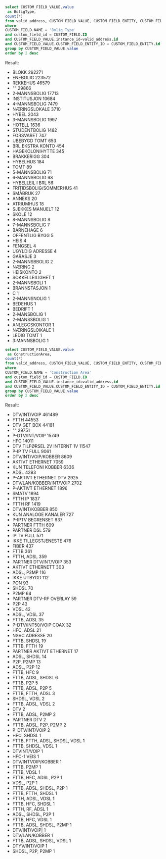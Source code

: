 ```sql
select CUSTOM_FIELD_VALUE.value
 as BoligType,
count(*)
from valid_address, CUSTOM_FIELD_VALUE, CUSTOM_FIELD_ENTITY, CUSTOM_FIELD
where 
CUSTOM_FIELD.NAME = 'Bolig Type'
and custom_field_id = CUSTOM_FIELD.ID
and CUSTOM_FIELD_VALUE.instance_id=valid_address.id
and CUSTOM_FIELD_VALUE.CUSTOM_FIELD_ENTITY_ID = CUSTOM_FIELD_ENTITY.id
group by CUSTOM_FIELD_VALUE.value
order by 2 desc
```

Result:

- BLOKK	292271
- ENEBOLIG	223572
- REKKEHUS	46579
- ""	29866
- 2-MANNSBOLIG	17713
- INSTITUSJON	10684
- 4-MANNSBOLIG	7479
- NÆRINGSLOKALE	3710
- HYBEL	2043
- 3-MANNSBOLIG	1997
- HOTELL	1636
- STUDENTBOLIG	1482
- FORSVARET	747
- UBEBYGD TOMT	653
- BRL EKSTRA KONTO	454
- HAGEKOLONIHYTTE	345
- BRAKKERIGG	304
- HYBELHUS	184
- TOMT	89
- 5-MANNSBOLIG	71
- 6-MANNSBOLIG	68
- HYBELLEIL I BRL	56
- FRITIDSBOLIG/SOMMERHUS	41
- SMÅBRUK	27
- ANNEKS	20
- ATRIUMHUS	18
- SJEKKES MANUELT	12
- SKOLE	12
- 8-MANNSBOLIG	8
- 7-MANNSBOLIG	7
- BARNEHAGE	6
- OFFENTLIG BYGG	5
- HEIS	4
- FENGSEL	4
- UGYLDIG ADRESSE	4
- GARASJE	3
- 2-MANNSBBOLIG	2
- NÆRING	2
- HEISKONTO	2
- SOKKELLEILIGHET	1
- 2-MANNSBOLI	1
- BRANNSTASJON	1
- C	1
- 2-MANNSNOLIG	1
- BEDEHUS	1
- BEDRIFT	1
- 2-MANSBOLIG	1
- 2-MANSSBOLIG	1
- ANLEGGSKONTOR	1
- NÆRINGSLOIKALE	1
- LEDIG TOMT	1
- 3:MANNSBOLIG	1

```sql
select CUSTOM_FIELD_VALUE.value
 as ConstructionArea,
count(*)
from valid_address, CUSTOM_FIELD_VALUE, CUSTOM_FIELD_ENTITY, CUSTOM_FIELD
where 
CUSTOM_FIELD.NAME = 'Construction Area'
and custom_field_id = CUSTOM_FIELD.ID
and CUSTOM_FIELD_VALUE.instance_id=valid_address.id
and CUSTOM_FIELD_VALUE.CUSTOM_FIELD_ENTITY_ID = CUSTOM_FIELD_ENTITY.id
group by CUSTOM_FIELD_VALUE.value
order by 2 desc
```

Result:

- DTV/INT/VOIP	461489
- FTTH	44553
- DTV GET BOX	44181
- ""	29751
- P-DTV/INT/VOIP	15749
- HFC	14011
- DTV TILFØRSEL 2V INTERNT 1V	11547
- P-IP TV FULL	9061
- DTV/INT/VOIP/KOBBER	8609
- AKTIVT ETHERNET	7059
- KUN TELEFONI KOBBER	6336
- ADSL	4293
- P-AKTIVT ETHERNET DTV	2925
- DTV/LAN/KOBBER/INT/VOIP	2702
- P-AKTIVT ETHERNET	1896
- SMATV	1894
- FTTH IP	1837
- FTTH RF	1419
- DTV/INT/KOBBER	850
- KUN ANALOGE KANALER	727
- P-IPTV BEGRENSET	637
- PARTNER FTTH	609
- PARTNER DSL	579
- IP TV FULL	571
- IKKE TILLEGSTJENESTE	476
- FIBER	437
- FTTB	361
- FTTH, ADSL	359
- PARTNER DTV/INT/VOIP	353
- AKTIVT ETHERNETT	303
- ADSL, P2MP	116
- IKKE UTBYGD	112
- PON	93
- SHDSL	70
- P2MP	64
- PARTNER DTV-RF OVERLAY	59
- P2P	43
- VDSL	42
- ADSL, VDSL	37
- FTTB, ADSL	35
- P-DTV/INT50/VOIP COAX	32
- HFC, ADSL	21
- NSVC ADRESSE	20
- FTTB, SHDSL	19
- FTTB, FTTH	19
- PARTNER AKTIVT ETHERNET	17
- ADSL, SHDSL	14
- P2P, P2MP	13
- ADSL, P2P	12
- FTTB, HFC	9
- FTTB, ADSL, SHDSL	6
- FTTB, P2P	5
- FTTB, ADSL, P2P	5
- FTTB, FTTH, ADSL	3
- SHDSL, VDSL	2
- FTTB, ADSL, VDSL	2
- DTV	2
- FTTB, ADSL, P2MP	2
- PARTNER DTV	2
- FTTB, ADSL, P2P, P2MP	2
- P_DTV/INT/VOIP	2
- HFC, SHDSL	1
- FTTB, FTTH, ADSL, SHDSL, VDSL	1
- FTTB, SHDSL, VDSL	1
- DTVINT/VOIP	1
- HFC-1 VEIS	1
- DTV/INTVOIP/KOBBER	1
- FTTB, P2MP	1
- FTTB, VDSL	1
- FTTB, HFC, ADSL, P2P	1
- VDSL, P2P	1
- FTTB, ADSL, SHDSL, P2P	1
- FTTB, FTTH, SHDSL	1
- FTTH, ADSL, VDSL	1
- FTTB, HFC, SHDSL	1
- FTTH, RF, ADSL	1
- ADSL, SHDSL, P2P	1
- FTTB, HFC, VDSL	1
- FTTB, ADSL, SHDSL, P2MP	1
- DTV/INT/VOIP|	1
- DTV/LAN/KOBBER	1
- FTTB, ADSL, SHDSL, VDSL	1
- DTYV/INT/VOIP	1
- SHDSL, P2P, P2MP	1


